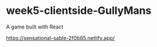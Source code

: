 # week5-clientside-GullyMans
A game built with React 

https://sensational-sable-2f0b85.netlify.app/